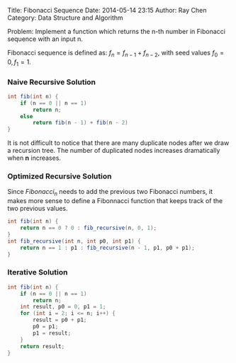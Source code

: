 Title: Fibonacci Sequence
Date: 2014-05-14 23:15
Author: Ray Chen
Category: Data Structure and Algorithm

Problem: Implement a function which returns the n-th number in Fibonacci sequence with an input n. 

Fibonacci sequence is defined as:
$f_{n} = f_{n-1} + f_{n-2}$, with seed values $f_{0} = 0, f_{1} = 1$.

### Naive Recursive Solution

```java
int fib(int n) {
	if (n == 0 || n == 1)
		return n;
	else
		return fib(n - 1) + fib(n - 2)
}	
```
It is not difficult to notice that there are many duplicate nodes after we draw a recursion tree. The number of duplicated nodes increases dramatically when __n__ increases.

### Optimized Recursive Solution

Since $Fibonacci_{n}$ needs to add the previous two Fibonacci numbers, it makes more sense to define a Fibonnacci function that keeps track of the two previous values.

```java
int fib(int n) {
	return n == 0 ? 0 : fib_recursive(n, 0, 1);
}
int fib_recursive(int n, int p0, int p1) {
	return n == 1 : p1 : fib_recursive(n - 1, p1, p0 + p1);
}
```

### Iterative Solution

```java
int fib(int n) {
	if (n == 0 || n == 1)
		return n;
	int result, p0 = 0, p1 = 1;
	for (int i = 2; i <= n; i++) {
		result = p0 + p1;
		p0 = p1;
		p1 = result;
	}
	return result;
}
```
